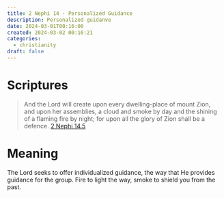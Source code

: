 ```yaml
---
title: 2 Nephi 14 - Personalized Guidance
description: Personalized guidanve
date: 2024-03-01T00:16:00
created: 2024-03-02 00:16:21
categories:
  - christianity
draft: false
---
```

# Scriptures

> And the Lord will create upon every dwelling-place of mount Zion, and upon her assemblies, a cloud and smoke by day and the shining of a flaming fire by night; for upon all the glory of Zion shall be a defence.
> [2 Nephi 14.5](../scriptures/2-nephi-14.5)

# Meaning

The Lord seeks to offer individualized guidance, the way that He provides guidance for the group. Fire to light the way, smoke to shield you from the past. 